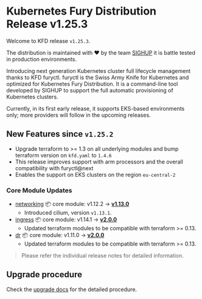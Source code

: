 # Kubernetes Fury Distribution Release v1.25.3

Welcome to KFD release `v1.25.3`.

The distribution is maintained with ❤️ by the team [SIGHUP](https://sighup.io/) it is battle tested in production environments.

Introducing next generation Kubernetes cluster full lifecycle management thanks to KFD furyctl.
furyctl is the Swiss Army Knife for Kubernetes and optimized for Kubernetes Fury Distribution.
It is a command-line tool developed by SIGHUP to support the full automatic provisioning of Kubernetes clusters.

Currently, in its first early release, it supports EKS-based environments only; more providers will follow in the upcoming releases.

## New Features since `v1.25.2`

- Upgrade terraform to >= 1.3 on all underlying modules and bump terraform version on `kfd.yaml` to `1.4.6`
- This release improves support with arm processors and the overall compatibility with furyctl@next
- Enables the support on EKS clusters on the region `eu-central-2`


### Core Module Updates

- [networking](https://github.com/sighupio/fury-kubernetes-networking) 📦 core module: v1.12.2 -> [**v1.13.0**](https://github.com/sighupio/fury-kubernetes-networking/releases/tag/v1.13.0)
  - Introduced cilium, version `v1.13.1`.
- [ingress](https://github.com/sighupio/fury-kubernetes-ingress) 📦 core module: v1.14.1 -> [**v2.0.0**](https://github.com/sighupio/fury-kubernetes-ingress/releases/tag/v2.0.0)
  - Updated terraform modules to be compatible with terraform >= 0.13.
- [dr](https://github.com/sighupio/fury-kubernetes-dr) 📦 core module: v1.11.0 -> [**v2.0.0**](https://github.com/sighupio/fury-kubernetes-dr/releases/tag/v2.0.0)
  - Updated terraform modules to be compatible with terraform >= 0.13.

> Please refer the individual release notes for detailed information.

## Upgrade procedure

Check the [upgrade docs](https://github.com/sighupio/furyctl/tree/main/docs/upgrades/kfd) for the detailed procedure.


